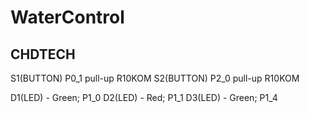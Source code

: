 # WaterControl

## CHDTECH
S1(BUTTON) P0_1 pull-up R10KOM
S2(BUTTON) P2_0 pull-up R10KOM

D1(LED) - Green; P1_0
D2(LED) - Red;   P1_1
D3(LED) - Green; P1_4